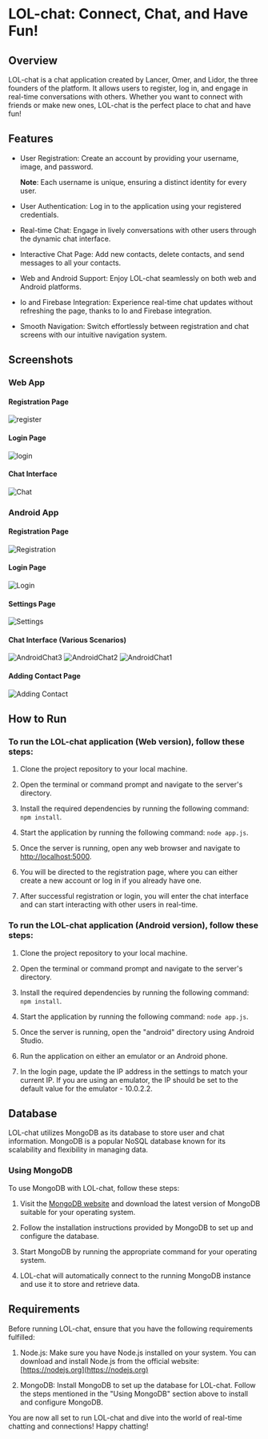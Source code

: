 # LOL-chat: Connect, Chat, and Have Fun!

## Overview
LOL-chat is a chat application created by Lancer, Omer, and Lidor, the three founders of the platform. It allows users to register, log in, and engage in real-time conversations with others. Whether you want to connect with friends or make new ones, LOL-chat is the perfect place to chat and have fun!

## Features

- User Registration: Create an account by providing your username, image, and password.

  **Note**: Each username is unique, ensuring a distinct identity for every user.

- User Authentication: Log in to the application using your registered credentials.

- Real-time Chat: Engage in lively conversations with other users through the dynamic chat interface.

- Interactive Chat Page: Add new contacts, delete contacts, and send messages to all your contacts.

- Web and Android Support: Enjoy LOL-chat seamlessly on both web and Android platforms.

- Io and Firebase Integration: Experience real-time chat updates without refreshing the page, thanks to Io and Firebase integration.

- Smooth Navigation: Switch effortlessly between registration and chat screens with our intuitive navigation system.

## Screenshots

### Web App

#### Registration Page
![register](https://github.com/lidormoryosef/Chat/assets/118112616/268fb219-ba60-4267-a550-00fe2ae9e273)


#### Login Page
![login](https://github.com/lidormoryosef/Chat/assets/118112616/ab9dea8e-affa-4989-9821-1785dcdb7564)


#### Chat Interface
![Chat](https://github.com/lidormoryosef/Chat/assets/118112616/fc705ddb-a808-4a8f-80ca-9491d4ba655f)


### Android App

#### Registration Page
![Registration](https://github.com/ariellancer/Ex3/assets/107669637/9e4bd3e1-7dd0-4fdb-8515-4bfddc954790)

#### Login Page
![Login](https://github.com/ariellancer/Ex3/assets/107669637/9d99a159-f9ef-4114-9426-7ea9b5e70542)

#### Settings Page
![Settings](https://github.com/ariellancer/Ex3/assets/107669637/16e19f12-0719-4fc5-8308-a45a00672ce6)

#### Chat Interface (Various Scenarios)
![AndroidChat3](https://github.com/lidormoryosef/Chat/assets/118112616/5ac9ca45-4e24-452b-9af8-287068c3a8c1) ![AndroidChat2](https://github.com/lidormoryosef/Chat/assets/118112616/4c113eda-0a59-4d40-af70-d9e0b6071e7c) ![AndroidChat1](https://github.com/lidormoryosef/Chat/assets/118112616/676b735e-2e57-47b6-95fe-fedbfae557e5)






#### Adding Contact Page
![Adding Contact](https://github.com/ariellancer/Ex3/assets/107669637/93c96fc3-db4a-47a9-81ae-506284bfad57)

## How to Run 

### To run the LOL-chat application (Web version), follow these steps:

1. Clone the project repository to your local machine.

2. Open the terminal or command prompt and navigate to the server's directory.

3. Install the required dependencies by running the following command: `npm install`.

4. Start the application by running the following command: `node app.js`.

5. Once the server is running, open any web browser and navigate to [http://localhost:5000](http://localhost:5000).

6. You will be directed to the registration page, where you can either create a new account or log in if you already have one.

7. After successful registration or login, you will enter the chat interface and can start interacting with other users in real-time.

### To run the LOL-chat application (Android version), follow these steps:

1. Clone the project repository to your local machine.

2. Open the terminal or command prompt and navigate to the server's directory.

3. Install the required dependencies by running the following command: `npm install`.

4. Start the application by running the following command: `node app.js`.

5. Once the server is running, open the "android" directory using Android Studio.

6. Run the application on either an emulator or an Android phone.

7. In the login page, update the IP address in the settings to match your current IP. If you are using an emulator, the IP should be set to the default value for the emulator - 10.0.2.2.

## Database

LOL-chat utilizes MongoDB as its database to store user and chat information. MongoDB is a popular NoSQL database known for its scalability and flexibility in managing data.

### Using MongoDB

To use MongoDB with LOL-chat, follow these steps:

1. Visit the [MongoDB website](https://www.mongodb.com/) and download the latest version of MongoDB suitable for your operating system.

2. Follow the installation instructions provided by MongoDB to set up and configure the database.

3. Start MongoDB by running the appropriate command for your operating system.

4. LOL-chat will automatically connect to the running MongoDB instance and use it to store and retrieve data.

## Requirements

Before running LOL-chat, ensure that you have the following requirements fulfilled:

1. Node.js: Make sure you have Node.js installed on your system. You can download and install Node.js from the official website: [https://nodejs.org](https://nodejs.org)

2. MongoDB: Install MongoDB to set up the database for LOL-chat. Follow the steps mentioned in the "Using MongoDB" section above to install and configure MongoDB.

You are now all set to run LOL-chat and dive into the world of real-time chatting and connections! Happy chatting!
